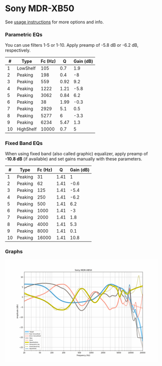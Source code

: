 # Sony MDR-XB50
See [usage instructions](https://github.com/jaakkopasanen/AutoEq#usage) for more options and info.

### Parametric EQs
You can use filters 1-5 or 1-10. Apply preamp of -5.8 dB or -6.2 dB, respectively.

|   # | Type      |   Fc (Hz) |    Q |   Gain (dB) |
|-----|-----------|-----------|------|-------------|
|   1 | LowShelf  |       105 | 0.7  |         1.9 |
|   2 | Peaking   |       198 | 0.4  |        -8   |
|   3 | Peaking   |       559 | 0.92 |         9.2 |
|   4 | Peaking   |      1222 | 1.21 |        -5.8 |
|   5 | Peaking   |      3062 | 0.84 |         6.2 |
|   6 | Peaking   |        38 | 1.99 |        -0.3 |
|   7 | Peaking   |      2929 | 5.1  |         0.5 |
|   8 | Peaking   |      5277 | 6    |        -3.3 |
|   9 | Peaking   |      6234 | 5.47 |         1.3 |
|  10 | HighShelf |     10000 | 0.7  |         5   |

### Fixed Band EQs
When using fixed band (also called graphic) equalizer, apply preamp of **-10.8 dB** (if available) and set gains manually with these parameters.

|   # | Type    |   Fc (Hz) |    Q |   Gain (dB) |
|-----|---------|-----------|------|-------------|
|   1 | Peaking |        31 | 1.41 |         1   |
|   2 | Peaking |        62 | 1.41 |        -0.6 |
|   3 | Peaking |       125 | 1.41 |        -5.4 |
|   4 | Peaking |       250 | 1.41 |        -6.2 |
|   5 | Peaking |       500 | 1.41 |         6.2 |
|   6 | Peaking |      1000 | 1.41 |        -3   |
|   7 | Peaking |      2000 | 1.41 |         1.8 |
|   8 | Peaking |      4000 | 1.41 |         5.3 |
|   9 | Peaking |      8000 | 1.41 |         0.1 |
|  10 | Peaking |     16000 | 1.41 |        10.8 |

### Graphs
![](./Sony%20MDR-XB50.png)
